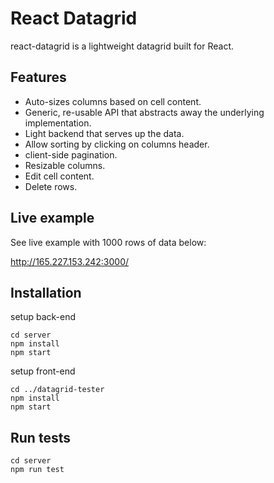 # React Datagrid

react-datagrid is a lightweight datagrid built for React.

## Features

- Auto-sizes columns based on cell content.
- Generic, re-usable API that abstracts away the underlying implementation.
- Light backend that serves up the data.
- Allow sorting by clicking on columns header.
- client-side pagination.
- Resizable columns.
- Edit cell content.
- Delete rows.

## Live example
See live example with 1000 rows of data below:

http://165.227.153.242:3000/

## Installation

setup back-end
```
cd server
npm install
npm start
```

setup front-end
```
cd ../datagrid-tester
npm install
npm start
```

## Run tests

```
cd server
npm run test
```